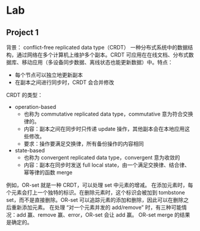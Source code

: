 # Lab

## Project 1

背景：
conflict-free replicated data type（CRDT）
一种分布式系统中的数据结构，通过网络在多个计算机上维护多个副本。CRDT 可应用在在线文档、分布式数据库、移动应用（多设备同步数据、离线状态也能更新数据）中。特点：

- 每个节点可以独立地更新副本
- 在副本之间进行同步时，CRDT 会合并修改

CRDT 的类型：

- operation-based
  - 也称为 commutative replicated data type，commutative 意为符合交换律的。
  - 内容：副本之间在同步时只传递 update 操作，其他副本会在本地应用这些修改。
  - 要求：操作要满足交换律，所有备份操作的内容相同
- state-based
  - 也称为 convergent replicated data type，convergent 意为收敛的
  - 内容：副本在同步时发送 full local state，由一个满足交换律、结合律、幂等律的函数 merge

例如，OR-set 就是一种 CRDT，可以处理 set 中元素的增减。
在添加元素时，每个元素会打上一个独特的标识。在删除元素时，这个标识会被加到 tombstone set，而不是直接删除。OR-set 可以追踪元素的添加和删除，因此可以在删除之后重新添加元素。
在处理 “对一个元素并发的 add/remove” 时，有三种可能情况：add 赢、remove 赢、error，OR-set 会让 add 赢。
OR-set merge 的结果是确定的。
